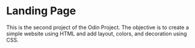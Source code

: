 # Landing Page
This is the second project of the Odin Project.
The objective is to create a simple website using HTML and add layout, colors, and decoration using CSS. 
